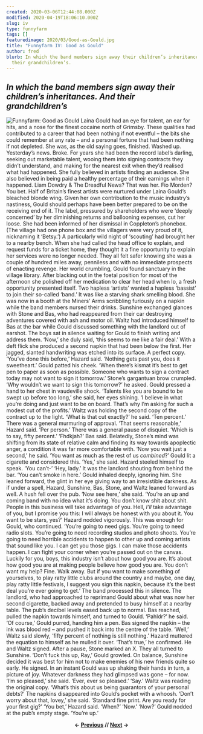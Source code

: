 ```yaml
---
created: 2020-03-06T12:44:08.000Z
modified: 2020-04-19T18:06:10.000Z
slug: iv
type: funnyfarm
tags: []
featuredimage: 2020/03/Good-as-Gould.jpg
title: "Funnyfarm IV: Good as Gould"
author: fred
blurb: In which the band members sign away their children’s inheritances. And
  their grandchildren’s.
---
```

## *In which the band members sign away their children’s inheritances. And their grandchildren’s*

![Funnyfarm: Good as Gould](<2020/03/Good-as-Gould.jpg>)
Laina Gould had an eye for talent, an ear for hits, and a nose for the finest cocaine north of Grimsby. These qualities had contributed to a career that had been nothing if not eventful – the bits she could remember at any rate – and a personal fortune that had been nothing if not depleted. She was, as the old saying goes, finished. Washed up. Yesterday’s news. Broke.
For years she had been the record label’s darling, seeking out marketable talent, wooing them into signing contracts they didn’t understand, and making for the nearest exit when they’d realised what had happened. She fully believed in artists finding an audience. She also believed in being paid a healthy percentage of their earnings when it happened. Liam Dowdry & The Dreadful News? That was her. Fio Morden? You bet. Half of Britain’s finest artists were nurtured under Laina Gould’s bleached blonde wing.
Given her own contribution to the music industry’s nastiness, Gould should perhaps have been better prepared to be on the receiving end of it. The label, pressured by shareholders who were ‘deeply concerned’ by her diminishing returns and ballooning expenses, cut her loose.
She had been informed of her dismissal in Coppleton’s phonebox. (The village had one phone box and the villagers were very proud of it, nicknaming it ‘Betsy.’) A particularly wild night of ‘scouting’ had brought her to a nearby bench. When she had called the head office to explain, and request funds for a ticket home, they thought it a fine opportunity to explain her services were no longer needed. They all felt safer knowing she was a couple of hundred miles away, penniless and with no immediate prospects of enacting revenge.
Her world crumbling, Gould found sanctuary in the village library. After blacking out in the foetal position for most of the afternoon she polished off her medication to clear her head when lo, a fresh opportunity presented itself. Two hapless ‘artists’ wanted a hapless ‘bassist’ to join their so-called ‘band.’ It was like a starving shark smelling blood.
She was now in a booth at the Miners’ Arms scribbling furiously on a napkin while the band members nursed their drinks. Sunshine exchanged glances with Stone and Bas, who had reappeared from their car destroying adventures covered with ash and motor oil. Waltz had introduced himself to Bas at the bar while Gould discussed something with the landlord out of earshot.
The boys sat in silence waiting for Gould to finish writing and address them.
‘Now,’ she duly said, ‘this seems to me like a fair deal.’ With a deft flick she produced a second napkin that had been below the first. Her jagged, slanted handwriting was etched into its surface. A perfect copy.
‘You’ve done this before,’ Hazard said.
‘Nothing gets past you, does it sweetheart.’ Gould patted his cheek. ‘When there’s kismat it’s best to get pen to paper as soon as possible. Someone who wants to sign a contract today may not want to sign it tomorrow.’
Stone’s gargantuan brow crumpled. ‘Why wouldn’t we want to sign this tomorrow?’ he asked.
Gould pressed a hand to her chest in vaudeville shock. ‘Talents like you are bound to be swept up before too long,’ she said, her eyes shining. ‘I believe in what you’re doing and just want to be on board. That’s why I’m asking for such a modest cut of the profits.’
Waltz was holding the second copy of the contract up to the light. ‘What is that cut exactly?’ he said.
‘Ten percent.’
There was a general murmuring of approval.
‘That seems reasonable,’ Hazard said.
‘Per person.’
There was a general pause of disquiet.
‘Which is to say, fifty percent.’
‘Fhdkjah?’ Bas said.
Belatedly, Stone’s mind was shifting from its state of relative calm and finding its way towards apoplectic anger, a condition it was far more comfortable with.
‘Now you wait just a second,’ he said. ‘You want as much as the rest of us *combined*?’
Gould lit a cigarette and considered this. ‘Yes,’ she said.
Hazard steeled himself to speak. ‘You can’t-’
‘Hey, lady.’ It was the landlord shouting from behind the bar. ‘You can’t smoke in here.’
Gould inhaled deeply, ignoring him. She leaned forward, the glint in her eye giving way to an irresistible darkness. As if under a spell, Hazard, Sunshine, Bas, Stone, and Waltz leaned forward as well. A hush fell over the pub.
‘Now see here,’ she said. ‘You’re an up and coming band with no idea what it’s doing. You don’t know shit about shit. People in this business will take advantage of you. Hell, *I’ll* take advantage of you, but I promise you this: I will always be honest with you about it. You want to be stars, yes?’
Hazard nodded vigorously. This was enough for Gould, who continued.
‘You’re going to need gigs. You’re going to need radio slots. You’re going to need recording studios and photo shoots. You’re going to need horrible accidents to happen to other up and coming artists that sound like you. I can get you those gigs. I can make those accidents happen. I can fight your corner when you’re passed out on the canvas. Luckily for you, boys, this industry isn’t about how good you are. It’s about how good you are at making people believe how good you are. You don’t want my help? Fine. Walk away. But if you want to make something of yourselves, to play ratty little clubs around the country and maybe, one day, play ratty little festivals, I suggest you sign this napkin, because it’s the best deal you’re ever going to get.’
The band processed this in silence. The landlord, who had approached to reprimand Gould about what was now her second cigarette, backed away and pretended to busy himself at a nearby table. The pub’s decibel levels eased back up to normal.
Bas reached, pulled the napkin towards himself, and turned to Gould.
‘Pahldr?’ he said.
‘Of course,’ Gould purred, handing him a pen. Bas signed the napkin – the ink was blood red – and pushed it back into the centre of the table.
‘Well,’ Waltz said slowly, ‘fifty percent of nothing is still nothing.’
Hazard muttered the equation to himself as he mulled it over.
‘That’s true,’ he confirmed.
He and Waltz signed. After a pause, Stone marked an X. They all turned to Sunshine.
‘Don’t fuck this up, Ray,’ Gould growled.
On balance, Sunshine decided it was best for him not to make enemies of his new friends quite so early. He signed. In an instant Gould was up shaking their hands in turn, a picture of joy. Whatever darkness they had glimpsed was gone – for now.
‘I’m so pleased,’ she said. ‘Ever, ever so pleased.’
‘Say.’ Waltz was reading the original copy. ‘What’s this about us being guarantors of your personal debts?’
The napkins disappeared into Gould’s pocket with a whoosh. ‘Don’t worry about that, lovey,’ she said. ‘Standard fine print. Are you ready for your first gig?’
‘You bet,’ Hazard said. ‘When?’
‘Now.’
‘Now?’
Gould nodded at the pub’s empty stage.
‘You’re up.’

<center><strong></strong><p><strong>← <a href="funnyfarm/iii/">Previous</a> // <a href="funnyfarm/v/">Next</a> →</strong></p></center>